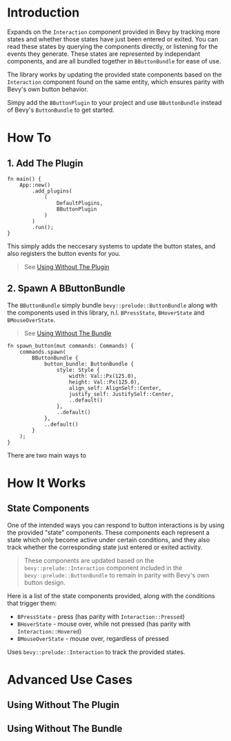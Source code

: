 # Introduction

Expands on the `Interaction` component provided in Bevy by tracking more states and whether those states have just been entered or exited.
You can read these states by querying the components directly, or listening for the events they generate.
These states are represented by independant components, and are all bundled together in `BButtonBundle` for ease of use.

The library works by updating the provided state components based on the `Interaction` component found on the same entity, which ensures parity with Bevy's own button behavior.

Simpy add the `BButtonPlugin` to your project and use `BButtonBundle` instead of Bevy's `ButtonBundle` to get started.

# How To

## 1. Add The Plugin

```
fn main() {
    App::new()
        .add_plugins(
            (
                DefaultPlugins,
                BButtonPlugin
            )
        )
        .run();
}
```

This simply adds the neccesary systems to update the button states, and also registers the button events for you.
 > See [Using Without The Plugin](#using-without-the-plugin)

## 2. Spawn A BButtonBundle

The `BButtonBundle` simply bundle `bevy::prelude::ButtonBundle` along with the components used in this library, n.l. `BPressState`, `BHoverState` and `BMouseOverState`.
> See [Using Without The Bundle](#using-without-the-bundle)

```
fn spawn_button(mut commands: Commands) {
    commands.spawn(
        BButtonBundle {
            button_bundle: ButtonBundle {
                style: Style {
                    width: Val::Px(125.0),
                    height: Val::Px(125.0),
                    align_self: AlignSelf::Center,
                    justify_self: JustifySelf::Center,
                    ..default()
                },
                ..default()
            },
            ..default()
        }
    );
}
```

There are two main ways to 

# How It Works

## State Components

One of the intended ways you can respond to button interactions is by using the provided "state" components. 
These components each represent a state which only become active under certain conditions, 
and they also track whether the corresponding state just entered or exited activity.

> These components are updated based on the `bevy::prelude::Interaction` component included in the `bevy::prelude::ButtonBundle` to remain in parity with Bevy's own button design.

Here is a list of the state components provided, along with the conditions that trigger them:
 - `BPressState` - press (has parity with `Interaction::Pressed`)
 - `BHoverState` - mouse over, while not pressed (has parity with `Interaction::Hovered`)
 - `BMouseOverState` - mouse over, regardless of pressed

Uses `bevy::prelude::Interaction` to track the provided states.

# Advanced Use Cases
## Using Without The Plugin
## Using Without The Bundle
